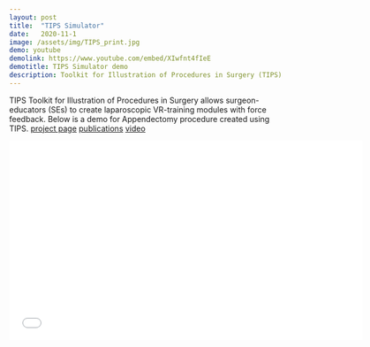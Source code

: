 ```yaml
---
layout: post
title:  "TIPS Simulator"
date:   2020-11-1
image: /assets/img/TIPS_print.jpg
demo: youtube
demolink: https://www.youtube.com/embed/XIwfnt4fIeE
demotitle: TIPS Simulator demo
description: Toolkit for Illustration of Procedures in Surgery (TIPS)
---
```

<p class="intro"><span class="dropcap">TIPS</span> Toolkit for Illustration of Procedures in Surgery allows surgeon-educators (SEs) to create laparoscopic VR-training modules with force feedback. Below is a demo for Appendectomy procedure created using TIPS.
  <a href="https://www.cise.ufl.edu/research/SurfLab/TIPS/index.php">project page</a>
	<a href="https://www.cise.ufl.edu/research/SurfLab/TIPS/pubs.php">publications</a> 
	<a href="https://www.youtube.com/watch?v=XIwfnt4fIeE&ab_channel=ComputerGraphics">video</a> </p>

<p align="center">
	<iframe width="640" height="360" src="{{page.demolink}}" title="{{page.title}}" frameborder="0" allow="accelerometer; autoplay; clipboard-write; encrypted-media; gyroscope; picture-in-picture" allowfullscreen></iframe>
</p>

<!-- <figure>
	<img src="/assets/img/safetyFlow.png" width="650" height="382" alt=""> 
	<figcaption> TIPS-author defines the interactive VR  training simulation: (1) The author specifies procedural steps and safety concerns in a fixed format. (2) Instruction pages are generated from the author's description. (3) Simlets (pieces of anatomy and their physical properties) are combined to initialize the scenario in TIPS-simulator. (4) Trainee achievements and safety violations are screen-captured in TIPS-simulator for post-review.
	This is the focus and contribution of the paper.
	(5) Completion and errors are reported to the trainee as snapshots of missteps.</figcaption>
	</figure> -->





